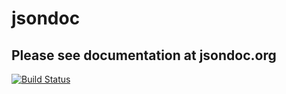 jsondoc
=======
Please see documentation at jsondoc.org
-------
[![Build Status](https://travis-ci.org/fabiomaffioletti/jsondoc.svg?branch=master)](https://travis-ci.org/fabiomaffioletti/jsondoc)
